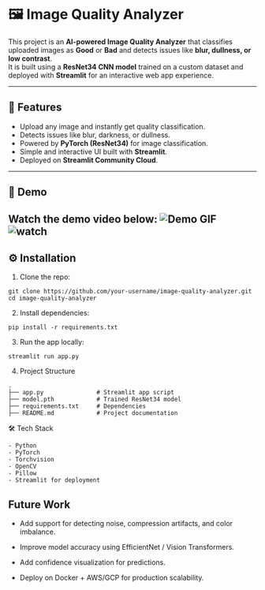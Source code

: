 # 🖼️ Image Quality Analyzer

This project is an **AI-powered Image Quality Analyzer** that classifies uploaded images as **Good** or **Bad** and detects issues like **blur, dullness, or low contrast**.  
It is built using a **ResNet34 CNN model** trained on a custom dataset and deployed with **Streamlit** for an interactive web app experience.

---

## 🚀 Features

* Upload any image and instantly get quality classification.
* Detects issues like blur, darkness, or dullness.
* Powered by **PyTorch (ResNet34)** for image classification.
* Simple and interactive UI built with **Streamlit**.
* Deployed on **Streamlit Community Cloud**.

---

## 🎥 Demo

 Watch the demo video below:
![Demo GIF](demo.gif)
![watch](https://youtu.be/I3FEKGYdayQ)
---

## ⚙️ Installation

1. Clone the repo:

````
git clone https://github.com/your-username/image-quality-analyzer.git
cd image-quality-analyzer 
````
2. Install dependencies:
```
pip install -r requirements.txt
```

3. Run the app locally:
```
streamlit run app.py
```
4. Project Structure
```
.
├── app.py               # Streamlit app script
├── model.pth            # Trained ResNet34 model
├── requirements.txt     # Dependencies
├── README.md            # Project documentation
```
🛠️ Tech Stack
```
- Python
- PyTorch
- Torchvision
- OpenCV
- Pillow
- Streamlit for deployment
```
## Future Work

- Add support for detecting noise, compression artifacts, and color imbalance.

- Improve model accuracy using EfficientNet / Vision Transformers.

- Add confidence visualization for predictions.

- Deploy on Docker + AWS/GCP for production scalability.
